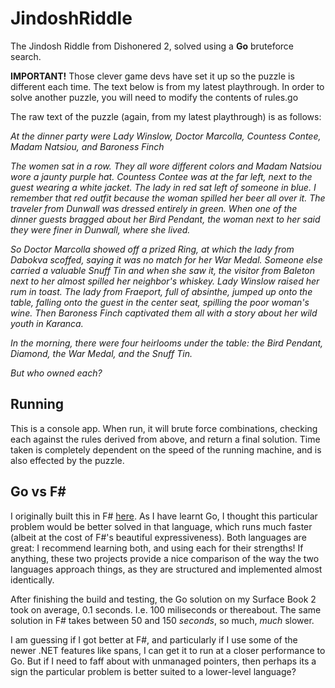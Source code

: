 # JindoshRiddle

The Jindosh Riddle from Dishonered 2, solved using a **Go** bruteforce search.

__IMPORTANT!__ Those clever game devs have set it up so the puzzle is different each time. The text below is from my latest playthrough. In order to solve another puzzle, you will need to modify the contents of rules.go

The raw text of the puzzle (again, from my latest playthrough) is as follows:

_At the dinner party were Lady Winslow, Doctor Marcolla, Countess Contee, Madam Natsiou, and Baroness Finch_

_The women sat in a row. They all wore different colors and Madam Natsiou wore a jaunty purple hat. Countess Contee was at the far left, next to the guest wearing a white jacket. The lady in red sat left of someone in blue. I remember that red outfit because the woman spilled her beer all over it. The traveler from Dunwall was dressed entirely in green. When one of the dinner guests bragged about her Bird Pendant, the woman next to her said they were finer in Dunwall, where she lived._

_So Doctor Marcolla showed off a prized Ring, at which the lady from Dabokva scoffed, saying it was no match for her War Medal. Someone else carried a valuable Snuff Tin and when she saw it, the visitor from Baleton next to her almost spilled her neighbor's whiskey. Lady Winslow raised her rum in toast. The lady from Fraeport, full of absinthe, jumped up onto the table, falling onto the guest in the center seat, spilling the poor woman's wine. Then Baroness Finch captivated them all with a story about her wild youth in Karanca._

_In the morning, there were four heirlooms under the table: the Bird Pendant, Diamond, the War Medal, and the Snuff Tin._

_But who owned each?_

## Running

This is a console app. When run, it will brute force combinations, checking each against the rules derived from above, and return a final solution. Time taken is completely dependent on the speed of the running machine, and is also effected by the puzzle. 

## Go vs F#

I originally built this in F# [here](https://github.com/ChrisPritchard/JindoshRiddle). As I have learnt Go, I thought this particular problem would be better solved in that language, which runs much faster (albeit at the cost of F#'s beautiful expressiveness). Both languages are great: I recommend learning both, and using each for their strengths! If anything, these two projects provide a nice comparison of the way the two languages approach things, as they are structured and implemented almost identically.

After finishing the build and testing, the Go solution on my Surface Book 2 took on average, 0.1 seconds. I.e. 100 miliseconds or thereabout. The same solution in F# takes between 50 and 150 *seconds*, so much, *much* slower. 

I am guessing if I got better at F#, and particularly if I use some of the newer .NET features like spans, I can get it to run at a closer performance to Go. But if I need to faff about with unmanaged pointers, then perhaps its a sign the particular problem is better suited to a lower-level language? 
